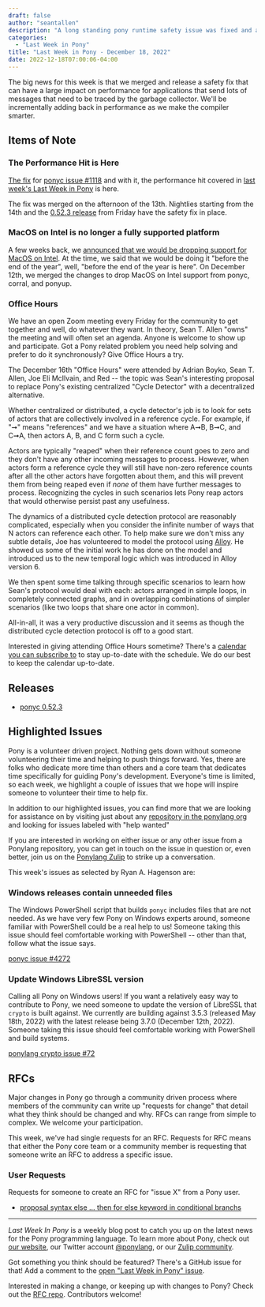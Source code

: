 ```yaml
---
draft: false
author: "seantallen"
description: "A long standing pony runtime safety issue was fixed and along with it, came a performance hit. We'll be working on incrementally decreasing that performance hit."
categories:
  - "Last Week in Pony"
title: "Last Week in Pony - December 18, 2022"
date: 2022-12-18T07:00:06-04:00
---
```


The big news for this week is that we merged and release a safety fix that can have a large impact on performance for applications that send lots of messages that need to be traced by the garbage collector. We'll be incrementally adding back in performance as we make the compiler smarter.

<!-- more -->

## Items of Note

### The Performance Hit is Here

[The fix](https://github.com/ponylang/ponyc/pull/4256) for [ponyc issue #1118](https://github.com/ponylang/ponyc/issues/1118) and with it, the performance hit covered in [last week's Last Week in Pony](https://www.ponylang.io/blog/2022/12/last-week-in-pony---december-11-2022/#a-performance-hit-is-coming) is here.

The fix was merged on the afternoon of the 13th. Nightlies starting from the 14th and the [0.52.3 release](https://github.com/ponylang/ponyc/releases/tag/0.52.3) from Friday have the safety fix in place.

### MacOS on Intel is no longer a fully supported platform

A few weeks back, we [announced that we would be dropping support for MacOS on Intel](https://www.ponylang.io/blog/2022/11/last-week-in-pony---november-27-2022/#ending-macos-on-intel-as-a-fully-supported-platform). At the time, we said that we would be doing it "before the end of the year", well, "before the end of the year is here". On December 12th, we merged the changes to drop MacOS on Intel support from ponyc, corral, and ponyup.

### Office Hours

We have an open Zoom meeting every Friday for the community to get together and well, do whatever they want. In theory, Sean T. Allen "owns" the meeting and will often set an agenda. Anyone is welcome to show up and participate. Got a Pony related problem you need help solving and prefer to do it synchronously? Give Office Hours a try.

The December 16th "Office Hours" were attended by Adrian Boyko, Sean T. Allen, Joe Eli McIlvain, and Red -- the topic was Sean's interesting proposal to replace Pony's existing centralized "Cycle Detector" with a decentralized alternative.

Whether centralized or distributed, a cycle detector's job is to look for sets of actors that are collectively involved in a reference cycle. For example, if "➞" means "references" and we have a situation where A➞B, B➞C, and C➞A, then actors A, B, and C form such a cycle.

Actors are typically "reaped" when their reference count goes to zero and they don't have any other incoming messages to process. However, when actors form a reference cycle they will still have non-zero reference counts after all the other actors have forgotten about them, and this will prevent them from being reaped even if *none* of them have further messages to process. Recognizing the cycles in such scenarios lets Pony reap actors that would otherwise persist past any usefulness.

The dynamics of a distributed cycle detection protocol are reasonably complicated, especially when you consider the infinite number of ways that N actors can reference each other. To help make sure we don't miss any subtle details, Joe has volunteered to model the protocol using [Alloy](https://alloytools.org/). He showed us some of the initial work he has done on the model and introduced us to the new temporal logic which was introduced in Alloy version 6.

We then spent some time talking through specific scenarios to learn how Sean's protocol would deal with each: actors arranged in simple loops, in completely connected graphs, and in overlapping combinations of simpler scenarios (like two loops that share one actor in common).

All-in-all, it was a very productive discussion and it seems as though the distributed cycle detection protocol is off to a good start.

Interested in giving attending Office Hours sometime? There's a [calendar you can subscribe to](https://calendar.google.com/calendar/ical/4465e68ae24131ae00461a40893f2637a2c9ac510e311a44ff78680e2f183ce3%40group.calendar.google.com/public/basic.ics) to stay up-to-date with the schedule. We do our best to keep the calendar up-to-date.

## Releases

- [ponyc 0.52.3](https://github.com/ponylang/ponyc/releases/tag/0.52.3)

## Highlighted Issues

Pony is a volunteer driven project. Nothing gets down without someone volunteering their time and helping to push things forward. Yes, there are folks who dedicate more time than others and a core team that dedicates time specifically for guiding Pony's development. Everyone's time is limited, so each week, we highlight a couple of issues that we hope will inspire someone to volunteer their time to help fix.

In addition to our highlighted issues, you can find more that we are looking for assistance on by visiting just about any [repository in the ponylang org](https://github.com/ponylang/) and looking for issues labeled with "help wanted"

If you are interested in working on either issue or any other issue from a Ponylang repository, you can get in touch on the issue in question or, even better, join us on the [Ponylang Zulip](https://ponylang.zulipchat.com/) to strike up a conversation.

This week's issues as selected by Ryan A. Hagenson are:

### Windows releases contain unneeded files

The Windows PowerShell script that builds `ponyc` includes files that are not needed. As we have very few Pony on Windows experts around, someone familiar with PowerShell could be a real help to us! Someone taking this issue should feel comfortable working with PowerShell -- other than that, follow what the issue says.

[ponyc issue #4272](https://github.com/ponylang/ponyc/issues/4272)

### Update Windows LibreSSL version

Calling all Pony on Windows users! If you want a relatively easy way to contribute to Pony, we need someone to update the version of LibreSSL that `crypto` is built against. We currently are building against 3.5.3 (released May 18th, 2022) with the latest release being 3.7.0 (December 12th, 2022). Someone taking this issue should feel comfortable working with PowerShell and build systems.

[ponylang crypto issue #72](https://github.com/ponylang/crypto/issues/72)

## RFCs

Major changes in Pony go through a community driven process where members of the community can write up "requests for change" that detail what they think should be changed and why. RFCs can range from simple to complex. We welcome your participation.

This week, we've had single requests for an RFC. Requests for RFC means that either the Pony core team or a community member is requesting that someone write an RFC to address a specific issue.

### User Requests

Requests for someone to create an RFC for "issue X" from a Pony user.

- [proposal syntax else ... then for else keyword in conditional branchs](https://github.com/ponylang/rfcs/issues/207)

---

_Last Week In Pony_ is a weekly blog post to catch you up on the latest news for the Pony programming language. To learn more about Pony, check out [our website](https://ponylang.io), our Twitter account [@ponylang](https://twitter.com/ponylang), or our [Zulip community](https://ponylang.zulipchat.com).

Got something you think should be featured? There's a GitHub issue for that! Add a comment to the [open "Last Week in Pony" issue](https://github.com/ponylang/ponylang.github.io/issues?q=is%3Aissue+is%3Aopen+label%3Alast-week-in-pony).

Interested in making a change, or keeping up with changes to Pony? Check out the [RFC repo](https://github.com/ponylang/rfcs). Contributors welcome!
